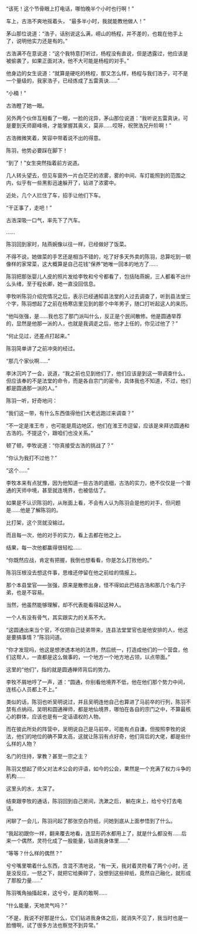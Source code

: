 “该死！这个节骨眼上打电话，哪怕晚半个小时也行啊！”

车上，古浩不爽地摇着头， “最多半小时，我就能教他做人！”

茅山那位说道：“浩子，话别说这么满，崂山的杨程，并不差的，也栽在他手上了，说明他实力还是有的。”

古浩满不在意说道：“这个我特意打听过，杨程没有直说，但是透露过，他应该是被偷袭了，如果正面对决，他不大可能是杨程的对手。”

他身边的女生说道：“就算是硬吃的杨程，那又怎么样，杨程与我们浩子，可不是一个量级的，我家浩子，已经炼成了五雷真诀……”

“小楠！”

古浩瞪了她一眼。

另外两个伙伴互相看了一眼，一脸的诧异，茅山那位说道：“我听说五雷真诀，可是要到天师巅峰境，才能掌握其奥义，莫非……哎呀，祝贺浩兄升阶啊！”

古浩微微笑着，笑容中带着说不出的得意。

陈羽，他势必要踩在脚下！

“到了！”女生突然指着前方说道。

几人转头望去，但见车窗外一片白茫茫的浓雾，雾的中间、车灯能照到的范围之内，似乎有一些黑影迅速躲开了，钻进了浓雾中。

近处，几个人拦住了车，招手让他们下车。

“干正事了，走吧！”

古浩深吸一口气，率先下了汽车。

……

陈羽回到家时，陆燕婉像以往一样，已经做好了饭菜。

不得不说，她做菜的手艺还是相当不错的，吃了好多天外卖的陈羽，总算吃到一顿像样的家常菜，这大概算是自己花钱“保养”她唯一回本的地方了……

陈羽把那张婴儿人皮的照片发给李牧和兮兮都看了，包括陆燕婉，三人都看不出什么头绪，至于程长卿，她一直没回信息。

李牧听陈羽介绍完情况之后，表示已经通知县法堂的人过去调查了，听到县法堂三个字，陈羽想起了之前在杨寒店里见到的那个中年男子，随口打听起这人的来历。

“他叫张强，是……我也忘了那门派叫什么，反正是个民间散修。他是圆通举荐的，显然是他那一派的人，也就是我调走之后，他才上任的，你见过他了？”

“何止见过，还差点打起来。”

陈羽简单讲了之前冲突的经过。

“那几个家伙啊……”

李沐沉吟了一会，说道，“我之前也见到他们了，他们应该是到这一带调查什么，但应该奉的不是法堂的命令，而是各自宗门的密令，具体我也不知道，不过，他们都是圆通那一派的人。”

陈羽一听，好奇地问：

“我们这一带，有什么东西值得他们大老远跑过来调查？”

“不一定是淮王市 ，也可能是周边地区，他们在淮王市逗留，应该是来拜访圆通和古浩的。不提这个，跟咱们也没关系。”

顿了顿，李牧说道：“你真接受古浩的挑战了？”

“你认为我打不过他？”

“这个……”

李牧本来有点犹豫，因为他知道一些古浩的底细，古浩的实力，绝不仅仅是一个普通的天师中境，甚至就连境界，也被低估了。

如果是不认识陈羽的，从账面上看，不会有人认为陈羽会是他的对手，但问题是……他是了解陈羽的。

比打架，这个货就没输过。

而且每一次，他的对手的实力，看上去都在他之上。

结果，每一次他都赢得很轻松……

“你既然应战，肯定有把握，我倒也想看看，你是怎么打败他的。”

陈羽压根没去想这件事，思维还停留在他之前给的情报上。

那个本县堂官——张强，原来是散修出身，怪不得如此巴结古浩和那几个名门子弟，也是不容易。

当然，他虽然能够理解，却不代表能看得起这种人。

一个人有没有骨气，其实跟实力的关系不大。

“这圆通出来当个官，不仅把自己徒弟带来，连县法堂堂官也是他安排的人，他这是要搞事情？”陈羽问道。

“你才发现吗，他这是想渗透本地的法界，然后统一，打造成他们的一个营盘，他们这帮人，一直都是这么做事的，一个地方一个地方地占领，以点带面。”

这里的“他们”，指的就是圆通禅师背后的势力。

李牧不屑地哼了一声，道：“圆通，你别看他境界不低，他在他们那个势力中间，连核心人员都上不上。”

类似的话，陈羽也听吴明说过，并且吴明连他自己也算进了马前卒的行列，陈羽不禁有点纳闷，吴明和圆通禅师，都是地仙境界，哪怕在各自的宗门之中，不算最核心的群体，应该也是有一定话语权的人物。

而在彼此所处的阵营中，吴明说自己是马前卒，可能有点自谦，但按照李牧的说法，他们的地位的确不算太高，这就让陈羽有点好奇，他们背后的大佬，都是些什么样的人物？

名门的住持，掌教？甚至一宗之主？

陈羽又想起了师父对法术公会的评语，如今的公会，果然是一个充满了权力斗争的机构……

这里头的水，太深了。

结束跟李牧的通话，陈羽回到自己房间，洗漱之后， 躺在床上，给兮兮打去电话。

闲聊了一会儿，陈羽问起了那张空白符纸，问她到底从上面参悟到了什么。

“我起初跟你一样，翻来覆去地看，连显形药水都用上了，就是什么都没有……后来一个偶然，灵符化成了一股能量，钻进我身体里……”

“等等？什么样的偶然？”

兮兮嘴里嚼着什么东西，含混不清地说，“有一天，我对着灵符看了两个小时，还是没反应，一怒之下，就把它给撕碎了，没想到这些碎纸，竟然自己融化，就形成了那股力量……”

陈羽嘴角抽搐起来，这兮兮，是真的敢啊……

“什么能量，天地灵气吗？”

“不是，我说不好那是什么，它们钻进我身体之后，就消失不见了，我当时也是一脸懵啊，试了很多方法也察觉不到异常。”
